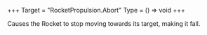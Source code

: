 +++
Target = "RocketPropulsion.Abort"
Type = () => void
+++

Causes the Rocket to stop moving towards its target, making it fall.